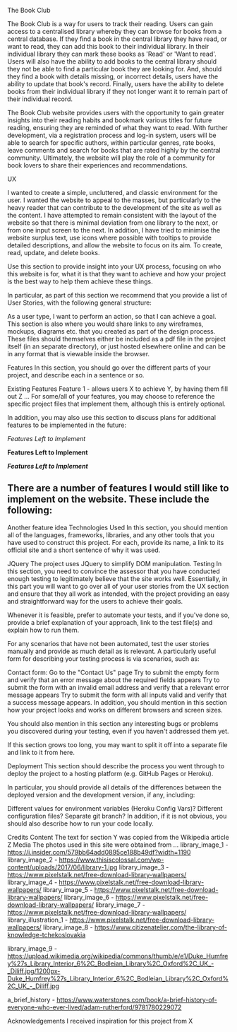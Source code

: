 The Book Club

The Book Club is a way for users to track their reading. Users can gain access to a centralised library whereby they can browse for books from a central database. If they find a book in the central library they have read, or want to read, they can add this book to their individual library. In their individual library they can mark these books as 'Read' or 'Want to read'. Users will also have the ability to add books to the central library should they not be able to find a particular book they are looking for. And, should they find a book with details missing, or incorrect details, users have the ability to update that book's record. Finally, users have the ability to delete books from their individual library if they not longer want it to remain part of their individual record.

The Book Club website provides users with the opportunity to gain greater insights into their reading habits and bookmark various titles for future reading, ensuring they are reminded of what they want to read. With further development, via a registration process and log-in system, users will be able to search for specific authors, within particular genres, rate books, leave comments and search for books that are rated highly by the central community. Ultimately, the website will play the role of a community for book lovers to share their experiences and recommendations.


UX

I wanted to create a simple, uncluttered, and classic environment for the user. I wanted the website to appeal to the masses, but particularly to the heavy reader that can contribute to the development of the site as well as the content. I have attempted to remain consistent with the layout of the website so that there is minimal deviation from one library to the next, or from one input screen to the next. In addition, I have tried to minimise the website surplus text, use icons where possible with tooltips to provide detailed descriptions, and allow the website to focus on its aim. To create, read, update, and delete books.











Use this section to provide insight into your UX process, focusing on who this website is for, what it is that they want to achieve and how your project is the best way to help them achieve these things.

In particular, as part of this section we recommend that you provide a list of User Stories, with the following general structure:

As a user type, I want to perform an action, so that I can achieve a goal.
This section is also where you would share links to any wireframes, mockups, diagrams etc. that you created as part of the design process. These files should themselves either be included as a pdf file in the project itself (in an separate directory), or just hosted elsewhere online and can be in any format that is viewable inside the browser.

Features
In this section, you should go over the different parts of your project, and describe each in a sentence or so.

Existing Features
Feature 1 - allows users X to achieve Y, by having them fill out Z
...
For some/all of your features, you may choose to reference the specific project files that implement them, although this is entirely optional.

In addition, you may also use this section to discuss plans for additional features to be implemented in the future:

*Features Left to Implement*

**Features Left to Implement**

***Features Left to Implement***

There are a number of features I would still like to implement on the website. These include the following:
-

Another feature idea
Technologies Used
In this section, you should mention all of the languages, frameworks, libraries, and any other tools that you have used to construct this project. For each, provide its name, a link to its official site and a short sentence of why it was used.

JQuery
The project uses JQuery to simplify DOM manipulation.
Testing
In this section, you need to convince the assessor that you have conducted enough testing to legitimately believe that the site works well. Essentially, in this part you will want to go over all of your user stories from the UX section and ensure that they all work as intended, with the project providing an easy and straightforward way for the users to achieve their goals.

Whenever it is feasible, prefer to automate your tests, and if you've done so, provide a brief explanation of your approach, link to the test file(s) and explain how to run them.

For any scenarios that have not been automated, test the user stories manually and provide as much detail as is relevant. A particularly useful form for describing your testing process is via scenarios, such as:

Contact form:
Go to the "Contact Us" page
Try to submit the empty form and verify that an error message about the required fields appears
Try to submit the form with an invalid email address and verify that a relevant error message appears
Try to submit the form with all inputs valid and verify that a success message appears.
In addition, you should mention in this section how your project looks and works on different browsers and screen sizes.

You should also mention in this section any interesting bugs or problems you discovered during your testing, even if you haven't addressed them yet.

If this section grows too long, you may want to split it off into a separate file and link to it from here.

Deployment
This section should describe the process you went through to deploy the project to a hosting platform (e.g. GitHub Pages or Heroku).

In particular, you should provide all details of the differences between the deployed version and the development version, if any, including:

Different values for environment variables (Heroku Config Vars)?
Different configuration files?
Separate git branch?
In addition, if it is not obvious, you should also describe how to run your code locally.

Credits
Content
The text for section Y was copied from the Wikipedia article Z
Media
The photos used in this site were obtained from ...
library_image_1 - https://i.insider.com/579bb64add0895ce188b49df?width=1190
library_image_2 - https://www.thisiscolossal.com/wp-content/uploads/2017/06/library-1.jpg
library_image_3 - https://www.pixelstalk.net/free-download-library-wallpapers/
library_image_4 - https://www.pixelstalk.net/free-download-library-wallpapers/
library_image_5 - https://www.pixelstalk.net/free-download-library-wallpapers/
library_image_6 - https://www.pixelstalk.net/free-download-library-wallpapers/
library_image_7 - https://www.pixelstalk.net/free-download-library-wallpapers/
library_illustration_1 - https://www.pixelstalk.net/free-download-library-wallpapers/
library_image_8 - https://www.citizenatelier.com/the-library-of-knowledge-tchekoslovakia

library_image_9 - https://upload.wikimedia.org/wikipedia/commons/thumb/e/e1/Duke_Humfrey%27s_Library_Interior_6%2C_Bodleian_Library%2C_Oxford%2C_UK_-_Diliff.jpg/1200px-Duke_Humfrey%27s_Library_Interior_6%2C_Bodleian_Library%2C_Oxford%2C_UK_-_Diliff.jpg


a_brief_history - https://www.waterstones.com/book/a-brief-history-of-everyone-who-ever-lived/adam-rutherford/9781780229072


Acknowledgements
I received inspiration for this project from X